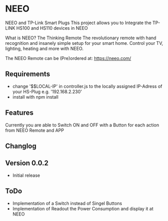 # NEEO
NEEO and TP-Link Smart Plugs
This project allows you to Integrate the TP-LINK HS100 and HS110 devices in NEEO

What is NEEO?
The Thinking Remote
The revolutionary remote with hand recognition and insanely simple setup for your smart home. Control your TV, lighting, heating and more with NEEO.

The NEEO Remote can be (Pre)ordered at: https://neeo.com/

## Requirements
- change '$$LOCAL-IP' in controller.js to the locally assigned IP-Adress of your HS-Plug e.g. '192.168.2.230'
- install with npm install

## Features
Currently you are able to Switch ON and OFF with a Button for each action from NEEO Remote and APP


## Changlog
## Version 0.0.2
- Initial release

## ToDo
- Implementation of a Switch instead of Singel Buttons
- Implementation of Readout the Power Consumption and display it at NEEO